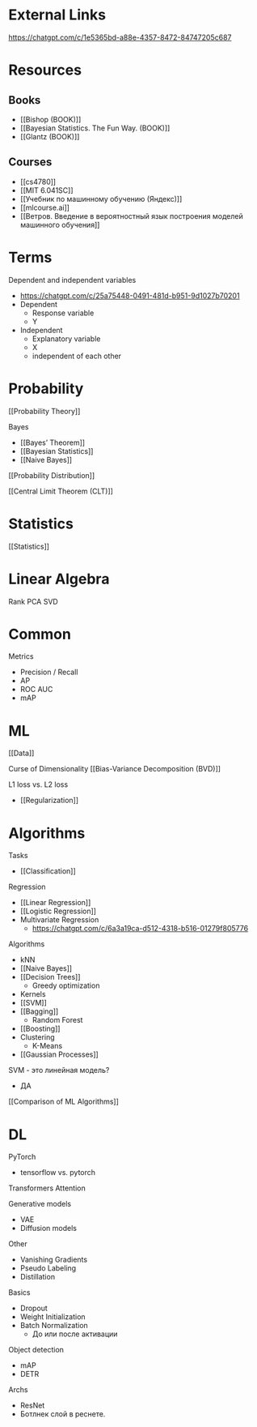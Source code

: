 
# External Links

https://chatgpt.com/c/1e5365bd-a88e-4357-8472-84747205c687


# Resources

## Books

- [[Bishop (BOOK)]]
- [[Bayesian Statistics. The Fun Way. (BOOK)]]
- [[Glantz (BOOK)]]
## Courses

- [[cs4780]]
- [[MIT 6.041SC]]
- [[Учебник по машинному обучению (Яндекс)]]
- [[mlcourse.ai]]
- [[Ветров. Введение в вероятностный язык построения моделей машинного обучения]]

# Terms

Dependent and independent variables
- https://chatgpt.com/c/25a75448-0491-481d-b951-9d1027b70201
- Dependent
	- Response variable
	- Y
- Independent
	- Explanatory variable
	- X
	- independent of each other

# Probability

[[Probability Theory]]

Bayes
- [[Bayes’ Theorem]]
- [[Bayesian Statistics]]
- [[Naive Bayes]]


[[Probability Distribution]]

[[Central Limit Theorem (CLT)]]

# Statistics

[[Statistics]]

# Linear Algebra

Rank
PCA
SVD

# Common

Metrics
- Precision / Recall
- AP
- ROC AUC
- mAP

# ML

[[Data]]

Curse of Dimensionality
[[Bias-Variance Decomposition (BVD)]]

L1 loss vs. L2 loss
- [[Regularization]]

# Algorithms

Tasks
- [[Classification]]

Regression
- [[Linear Regression]]
- [[Logistic Regression]]
- Multivariate Regression
	- https://chatgpt.com/c/6a3a19ca-d512-4318-b516-01279f805776

Algorithms
- kNN
- [[Naive Bayes]]
- [[Decision Trees]]
	- Greedy optimization
- Kernels
- [[SVM]]
- [[Bagging]]
	- Random Forest
- [[Boosting]]
- Clustering
	- K-Means
- [[Gaussian Processes]]

SVM - это линейная модель?
- ДА

[[Comparison of ML Algorithms]]

# DL

PyTorch
- tensorflow vs. pytorch

Transformers
Attention

Generative models
- VAE
- Diffusion models

Other
- Vanishing Gradients
- Pseudo Labeling
- Distillation

Basics
- Dropout
- Weight Initialization
- Batch Normalization
	- До или после активации

Object detection
- mAP
- DETR

Archs
- ResNet
- Ботлнек слой в реснете.